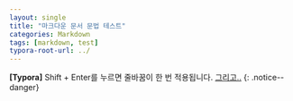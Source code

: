 ```yaml
---
layout: single
title: "마크다운 문서 문법 테스트"
categories: Markdown
tags: [markdown, test]
typora-root-url: ../
---
```


**[Typora]** Shift + Enter를 누르면 줄바꿈이 한 번 적용됩니다.
[그리고..](http://www.youtube.com)
{: .notice--danger}